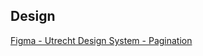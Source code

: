 <!-- markdownlint-disable first-line-h1 -->

## Design

[Figma - Utrecht Design System - Pagination](https://www.figma.com/file/msb3CfQBefPoruqNQ968Zh/Utrecht-Design-System?node-id=302%3A6325)
